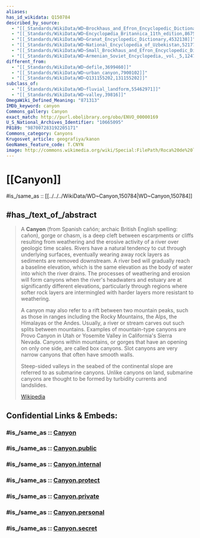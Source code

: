 ```yaml
---
aliases: 
has_id_wikidata: Q150784
described_by_source:
  - "[[_Standards/WikiData/WD~Brockhaus_and_Efron_Encyclopedic_Dictionary,602358]]"
  - "[[_Standards/WikiData/WD~Encyclopædia_Britannica_11th_edition,867541]]"
  - "[[_Standards/WikiData/WD~Granat_Encyclopedic_Dictionary,4532138]]"
  - "[[_Standards/WikiData/WD~National_Encyclopedia_of_Uzbekistan,5217764]]"
  - "[[_Standards/WikiData/WD~Small_Brockhaus_and_Efron_Encyclopedic_Dictionary,19180675]]"
  - "[[_Standards/WikiData/WD~Armenian_Soviet_Encyclopedia,_vol._5,124737632]]"
different_from:
  - "[[_Standards/WikiData/WD~defile,3699460]]"
  - "[[_Standards/WikiData/WD~urban_canyon,7900102]]"
  - "[[_Standards/WikiData/WD~Q131155202,131155202]]"
subclass_of:
  - "[[_Standards/WikiData/WD~fluvial_landform,55462971]]"
  - "[[_Standards/WikiData/WD~valley,39816]]"
OmegaWiki_Defined_Meaning: "871313"
IMDb_keyword: canyon
Commons_gallery: Canyon
exact_match: http://purl.obolibrary.org/obo/ENVO_00000169
U_S_National_Archives_Identifier: "10665095"
P8189: "987007283192205171"
Commons_category: Canyons
Krugosvet_article: geografiya/kanon
GeoNames_feature_code: T.CNYN
image: http://commons.wikimedia.org/wiki/Special:FilePath/Roca%20de%20la%20Ley%2C%20Parque%20Nacional%20de%20%C3%9Eingvellir%2C%20Su%C3%B0urland%2C%20Islandia%2C%202014-08-16%2C%20DD%20022.JPG
---
```


# [[Canyon]] 

#is_/same_as :: [[../../../WikiData/WD~Canyon,150784|WD~Canyon,150784]] 

## #has_/text_of_/abstract 

> A **Canyon** (from Spanish  cañón; archaic British English spelling: cañon), gorge or chasm, is a deep cleft between escarpments or cliffs resulting from weathering and the erosive activity of a river over geologic time scales. Rivers have a natural tendency to cut through underlying surfaces, eventually wearing away rock layers as sediments are removed downstream. A river bed will gradually reach a baseline elevation, which is the same elevation as the body of water into which the river drains. The processes of weathering and erosion will form canyons when the river's headwaters and estuary are at significantly different elevations, particularly through regions where softer rock layers are intermingled with harder layers more resistant to weathering.
>
> A canyon may also refer to a rift between two mountain peaks, such as those in ranges including the Rocky Mountains, the Alps, the Himalayas or the Andes. Usually, a river or stream carves out such splits between mountains. Examples of mountain-type canyons are Provo Canyon in Utah or Yosemite Valley in California's Sierra Nevada. Canyons within mountains, or gorges that have an opening on only one side, are called box canyons. Slot canyons are very narrow canyons that often have smooth walls.
>
> Steep-sided valleys in the seabed of the continental slope are referred to as submarine canyons. Unlike canyons on land, submarine canyons are thought to be formed by turbidity currents and landslides.
>
> [Wikipedia](https://en.wikipedia.org/wiki/Canyon) 

## Confidential Links & Embeds: 

### #is_/same_as :: [Canyon](/_Standards/Earth/Geology/Landform/Canyon.md) 

### #is_/same_as :: [Canyon.public](/_public/Earth/Geology/Landform/Canyon.public.md) 

### #is_/same_as :: [Canyon.internal](/_internal/Earth/Geology/Landform/Canyon.internal.md) 

### #is_/same_as :: [Canyon.protect](/_protect/Earth/Geology/Landform/Canyon.protect.md) 

### #is_/same_as :: [Canyon.private](/_private/Earth/Geology/Landform/Canyon.private.md) 

### #is_/same_as :: [Canyon.personal](/_personal/Earth/Geology/Landform/Canyon.personal.md) 

### #is_/same_as :: [Canyon.secret](/_secret/Earth/Geology/Landform/Canyon.secret.md)


